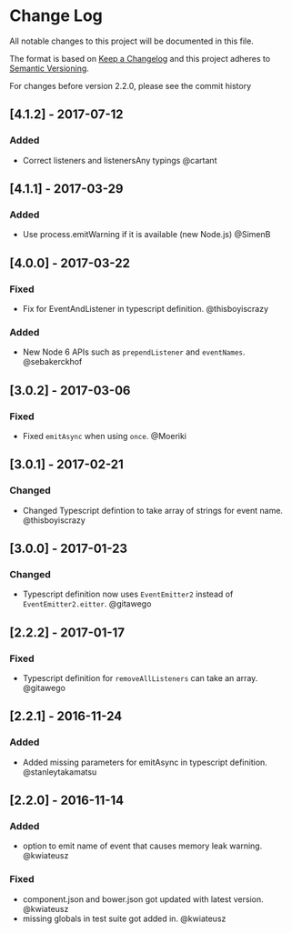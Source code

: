 # Change Log
All notable changes to this project will be documented in this file.

The format is based on [Keep a Changelog](http://keepachangelog.com/)
and this project adheres to [Semantic Versioning](http://semver.org/).

For changes before version 2.2.0, please see the commit history

## [4.1.2] - 2017-07-12
### Added
- Correct listeners and listenersAny typings @cartant

## [4.1.1] - 2017-03-29
### Added
- Use process.emitWarning if it is available (new Node.js) @SimenB

## [4.0.0] - 2017-03-22
### Fixed
- Fix for EventAndListener in typescript definition. @thisboyiscrazy

### Added
- New Node 6 APIs such as `prependListener` and `eventNames`. @sebakerckhof

## [3.0.2] - 2017-03-06
### Fixed
- Fixed `emitAsync` when using `once`. @Moeriki

## [3.0.1] - 2017-02-21
### Changed
- Changed Typescript defintion to take array of strings for event name. @thisboyiscrazy

## [3.0.0] - 2017-01-23
### Changed
- Typescript definition now uses `EventEmitter2` instead of `EventEmitter2.eitter`. @gitawego

## [2.2.2] - 2017-01-17
### Fixed
- Typescript definition for `removeAllListeners` can take an array. @gitawego

## [2.2.1] - 2016-11-24
### Added
- Added missing parameters for emitAsync in typescript definition. @stanleytakamatsu

## [2.2.0] - 2016-11-14
### Added
- option to emit name of event that causes memory leak warning. @kwiateusz

### Fixed
- component.json and bower.json got updated with latest version. @kwiateusz
- missing globals in test suite got added in.  @kwiateusz
